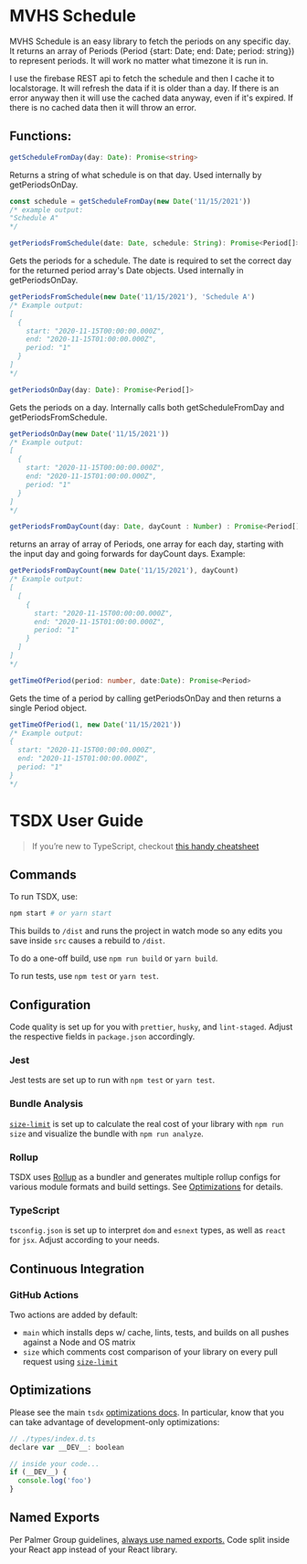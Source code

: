 # MVHS Schedule

MVHS Schedule is an easy library to fetch the periods on any specific day. It returns an array of Periods (Period {start: Date; end: Date; period: string}) to represent periods. It will work no matter what timezone it is run in.

I use the firebase REST api to fetch the schedule and then I cache it to localstorage. It will refresh the data if it is older than a day. If there is an error anyway then it will use the cached data anyway, even if it's expired. If there is no cached data then it will throw an error.

## Functions:

```ts
getScheduleFromDay(day: Date): Promise<string>

```

Returns a string of what schedule is on that day. Used internally by getPeriodsOnDay.

```ts
const schedule = getScheduleFromDay(new Date('11/15/2021'))
/* example output:
"Schedule A"
*/
```

```ts
getPeriodsFromSchedule(date: Date, schedule: String): Promise<Period[]>
```

Gets the periods for a schedule. The date is required to set the correct day for the returned period array's Date objects. Used internally in getPeriodsOnDay.

```ts
getPeriodsFromSchedule(new Date('11/15/2021'), 'Schedule A')
/* Example output:
[
  {
    start: "2020-11-15T00:00:00.000Z",
    end: "2020-11-15T01:00:00.000Z",
    period: "1"
  }
]
*/
```

```ts
getPeriodsOnDay(day: Date): Promise<Period[]>
```

Gets the periods on a day. Internally calls both getScheduleFromDay and getPeriodsFromSchedule.

```ts
getPeriodsOnDay(new Date('11/15/2021'))
/* Example output:
[
  {
    start: "2020-11-15T00:00:00.000Z",
    end: "2020-11-15T01:00:00.000Z",
    period: "1"
  }
]
*/
```

```ts
getPeriodsFromDayCount(day: Date, dayCount : Number) : Promise<Period[][]>
```

returns an array of array of Periods, one array for each day, starting with the input day and going forwards for dayCount days.
Example:

```js
getPeriodsFromDayCount(new Date('11/15/2021'), dayCount)
/* Example output:
[
  [
    {
      start: "2020-11-15T00:00:00.000Z",
      end: "2020-11-15T01:00:00.000Z",
      period: "1"
    }
  ]
]
*/
```

```ts
getTimeOfPeriod(period: number, date:Date): Promise<Period>
```

Gets the time of a period by calling getPeriodsOnDay and then returns a single Period object.

```ts
getTimeOfPeriod(1, new Date('11/15/2021'))
/* Example output:
{
  start: "2020-11-15T00:00:00.000Z",
  end: "2020-11-15T01:00:00.000Z",
  period: "1"
}
*/
```

# TSDX User Guide

> If you’re new to TypeScript, checkout [this handy cheatsheet](https://devhints.io/typescript)

## Commands

To run TSDX, use:

```bash
npm start # or yarn start
```

This builds to `/dist` and runs the project in watch mode so any edits you save inside `src` causes a rebuild to `/dist`.

To do a one-off build, use `npm run build` or `yarn build`.

To run tests, use `npm test` or `yarn test`.

## Configuration

Code quality is set up for you with `prettier`, `husky`, and `lint-staged`. Adjust the respective fields in `package.json` accordingly.

### Jest

Jest tests are set up to run with `npm test` or `yarn test`.

### Bundle Analysis

[`size-limit`](https://github.com/ai/size-limit) is set up to calculate the real cost of your library with `npm run size` and visualize the bundle with `npm run analyze`.

### Rollup

TSDX uses [Rollup](https://rollupjs.org) as a bundler and generates multiple rollup configs for various module formats and build settings. See [Optimizations](#optimizations) for details.

### TypeScript

`tsconfig.json` is set up to interpret `dom` and `esnext` types, as well as `react` for `jsx`. Adjust according to your needs.

## Continuous Integration

### GitHub Actions

Two actions are added by default:

- `main` which installs deps w/ cache, lints, tests, and builds on all pushes against a Node and OS matrix
- `size` which comments cost comparison of your library on every pull request using [`size-limit`](https://github.com/ai/size-limit)

## Optimizations

Please see the main `tsdx` [optimizations docs](https://github.com/palmerhq/tsdx#optimizations). In particular, know that you can take advantage of development-only optimizations:

```js
// ./types/index.d.ts
declare var __DEV__: boolean

// inside your code...
if (__DEV__) {
  console.log('foo')
}
```

## Named Exports

Per Palmer Group guidelines, [always use named exports.](https://github.com/palmerhq/typescript#exports) Code split inside your React app instead of your React library.
